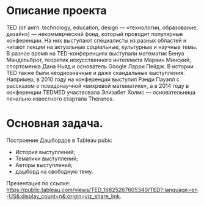 # Описание проекта
TED (от англ. technology, education, design — «технологии, образование, дизайн») — некоммерческий фонд, который проводит популярные конференции. 
На них выступают специалисты из разных областей и читают лекции на актуальные социальные, культурные и научные темы. 
В разное время на TED-конференциях выступали математик Бенуа Мандельброт, теоретик искусственного интеллекта Марвин Минский, спортсменка Дана Ньяд и основатель Google Ларри Пейдж. 
В истории TED также были неоднозначные и даже скандальные выступления.
Например, в 2010 году на конференции выступил Рэнди Пауэлл с рассказом о псевдонаучной «вихревой математике», 
а в 2014 году в конференции TEDMED участвовала Элизабет Холмс — основательница печально известного стартапа Theranos.

# Основная задача.
Построение Дашбордов в Tableau pubic
- История выступлений;
- Тематики выступлений;
- Авторы выступлений;
- дашборд на свободную тему.  
  
Презентация по ссылке: https://public.tableau.com/views/TED_16825267605340/TED?:language=en-US&:display_count=n&:origin=viz_share_link.

